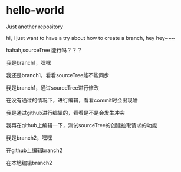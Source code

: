 # hello-world
Just another repository

hi, i just want to have a try about how to create a branch, hey hey~~~

hahah,sourceTree 能行吗？？？

我是branch1，嘿嘿

我还是branch1，看看sourceTree能不能同步

我是branch1，通过sourceTree进行修改


在没有通过的情况下，进行编辑，看看commit时会出现啥

我是通过github进行编辑的，看看是不是会发生冲突

我再在github上编辑一下，测试sourceTree的创建拉取请求的功能

我是branch2，嘿嘿

在github上编辑branch2

在本地编辑branch2

